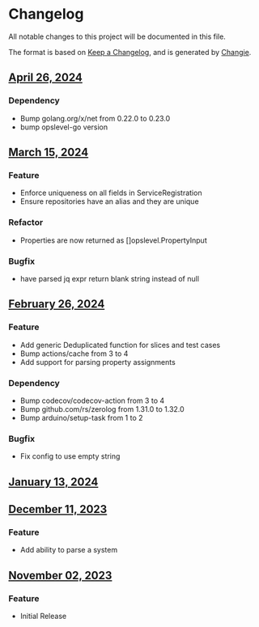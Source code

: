 # Changelog
All notable changes to this project will be documented in this file.

The format is based on [Keep a Changelog](https://keepachangelog.com/en/1.0.0/),
and is generated by [Changie](https://github.com/miniscruff/changie).


## [April 26, 2024]((https://github.com/OpsLevel/opslevel-jq-parser/compare/v2024.3.15...v2024.4.26))
### Dependency
* Bump golang.org/x/net from 0.22.0 to 0.23.0
* bump opslevel-go version

## [March 15, 2024]((https://github.com/OpsLevel/opslevel-jq-parser/compare/v2024.2.26...v2024.3.15))
### Feature
* Enforce uniqueness on all fields in ServiceRegistration
* Ensure repositories have an alias and they are unique
### Refactor
* Properties are now returned as []opslevel.PropertyInput
### Bugfix
* have parsed jq expr return blank string instead of null

## [February 26, 2024]((https://github.com/OpsLevel/opslevel-jq-parser/compare/v2024.1.13...v2024.2.26))
### Feature
* Add generic Deduplicated function for slices and test cases
* Bump actions/cache from 3 to 4
* Add support for parsing property assignments
### Dependency
* Bump codecov/codecov-action from 3 to 4
* Bump github.com/rs/zerolog from 1.31.0 to 1.32.0
* Bump arduino/setup-task from 1 to 2
### Bugfix
* Fix config to use empty string

## [January 13, 2024]((https://github.com/OpsLevel/opslevel-jq-parser/compare/v2023.12.11...v2024.1.13))

## [December 11, 2023]((https://github.com/OpsLevel/opslevel-jq-parser/compare/v2023.11.2...v2023.12.11))
### Feature
* Add ability to parse a system

## [November 02, 2023]((https://github.com/OpsLevel/opslevel-jq-parser/compare/v0.0.0...v2023.11.2))
### Feature
* Initial Release
